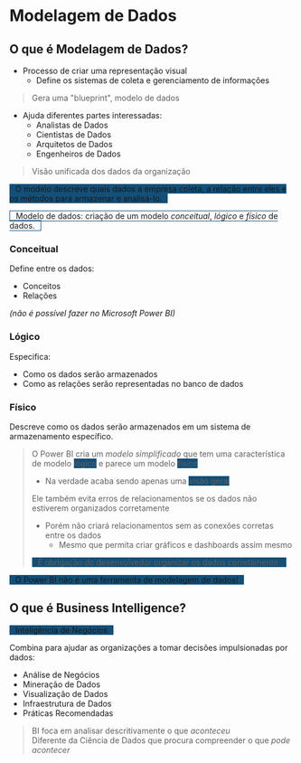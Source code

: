 # Modelagem de Dados

## O que é Modelagem de Dados?

- Processo de criar uma representação visual
    - Define os sistemas de coleta e gerenciamento de informações

> Gera uma "blueprint", modelo de dados

- Ajuda diferentes partes interessadas:
    - Analistas de Dados
    - Cientistas de Dados
    - Arquitetos de Dados
    - Engenheiros de Dados

> Visão unificada dos dados da organização

<span style="background-color:#134F78">⠀O modelo descreve quais dados a empresa coleta, a relação entre eles e os métodos para armazenar e analisá-lo.⠀</span>

<span style="border: 1px solid #134F78">⠀Modelo de dados: criação de um modelo <i>conceitual</i>, <i>lógico</i> e <i>físico</i> de dados.⠀</span>


### Conceitual

Define entre os dados:
- Conceitos
- Relações

_(não é possível fazer no Microsoft Power BI)_


### Lógico

Especifica:
- Como os dados serão armazenados
- Como as relações serão representadas no banco de dados

### Físico

Descreve como os dados serão armazenados em um sistema de armazenamento específico.

> O Power BI cria um _modelo simplificado_ que tem uma característica de modelo <span style="background-color:#134F78">lógico</span> e parece um modelo <span style="background-color:#134F78">físico</span>
> - Na verdade acaba sendo apenas uma <span style="background-color:#134F78">visão geral</span>
>
> Ele também evita erros de relacionamentos se os dados não estiverem organizados corretamente
> - Porém não criará relacionamentos sem as conexões corretas entre os dados
>   - Mesmo que permita criar gráficos e dashboards assim mesmo
>
> <span style="background-color:#134F78">⠀É obrigação do desenvolvedor organizar os dados corretamente.⠀</span>

<span style="background-color:#134F78">⠀O Power BI não é uma ferramenta de modelagem de dados!⠀</span>


## O que é Business Intelligence?

<span style="background-color:#134F78">⠀Inteligência de Negócios⠀</span>

Combina para ajudar as organizações a tomar decisões impulsionadas por dados:

- Análise de Negócios
- Mineração de Dados
- Visualização de Dados
- Infraestrutura de Dados
- Práticas Recomendadas

> BI foca em analisar descritivamente o que _aconteceu_ <br>
> Diferente da Ciência de Dados que procura compreender o que _pode acontecer_


